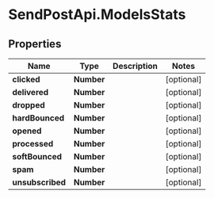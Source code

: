 # SendPostApi.ModelsStats

## Properties
Name | Type | Description | Notes
------------ | ------------- | ------------- | -------------
**clicked** | **Number** |  | [optional] 
**delivered** | **Number** |  | [optional] 
**dropped** | **Number** |  | [optional] 
**hardBounced** | **Number** |  | [optional] 
**opened** | **Number** |  | [optional] 
**processed** | **Number** |  | [optional] 
**softBounced** | **Number** |  | [optional] 
**spam** | **Number** |  | [optional] 
**unsubscribed** | **Number** |  | [optional] 


